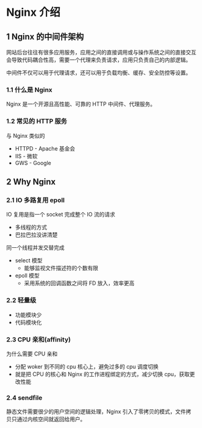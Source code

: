 # Nginx 介绍

## 1 Nginx 的中间件架构

网站后台往往有很多应用服务，应用之间的直接调用或与操作系统之间的直接交互会导致代码耦合性高，需要一个代理来负责请求，应用只负责自己的内部逻辑。

中间件不仅可以用于代理请求，还可以用于负载均衡、缓存、安全防控等设置。

### 1.1 什么是 Nginx

Nginx 是一个开源且高性能、可靠的 HTTP 中间件、代理服务。

### 1.2 常见的 HTTP 服务

与 Nginx 类似的

- HTTPD - Apache 基金会
- IIS - 微软
- GWS - Google

## 2 Why Nginx

### 2.1 IO 多路复用 epoll

IO 复用是指一个 socket 完成整个 IO 流的请求

- 多线程的方式
- 巴拉巴拉没讲清楚

同一个线程并发交替完成

- select 模型
  - 能够监视文件描述符的个数有限
- epoll 模型
  - 采用系统的回调函数之间将 FD 放入，效率更高

### 2.2 轻量级

- 功能模块少
- 代码模块化

### 2.3 CPU 亲和(affinity)

为什么需要 CPU 亲和

- 分配 woker 到不同的 cpu 核心上，避免过多的 cpu 调度切换
- 就是把 CPU 的核心和 Nginx 的工作进程绑定的方式，减少切换 cpu，获取更改性能

### 2.4 sendfile

静态文件需要很少的用户空间的逻辑处理，Nginx 引入了零拷贝的模式，文件拷贝只通过内核空间就返回给用户。
